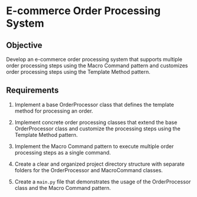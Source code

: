 # E-commerce Order Processing System

## Objective

Develop an e-commerce order processing system that supports multiple order processing steps using the Macro Command pattern and customizes order processing steps using the Template Method pattern.

## Requirements

1. Implement a base OrderProcessor class that defines the template method for processing an order.

2. Implement concrete order processing classes that extend the base OrderProcessor class and customize the processing steps using the Template Method pattern.

3. Implement the Macro Command pattern to execute multiple order processing steps as a single command.

4. Create a clear and organized project directory structure with separate folders for the OrderProcessor and MacroCommand classes.

5. Create a `main.py` file that demonstrates the usage of the OrderProcessor class and the Macro Command pattern.
